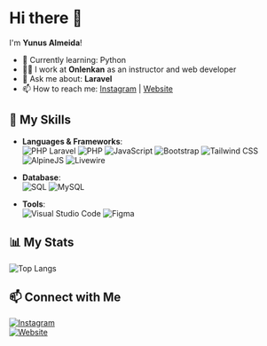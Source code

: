 # Hi there 👋

I'm **Yunus Almeida**!

- 🌱 Currently learning: Python
- 👨‍💻 I work at **Onlenkan** as an instructor and web developer
- 💬 Ask me about: **Laravel**
- 📫 How to reach me: [Instagram](https://instagram.com/yunusalmeida_) | [Website](https://yunusalmeida.com)

## 🚀 My Skills

- **Languages & Frameworks**:  
  ![PHP Laravel](https://img.shields.io/badge/-Laravel-FF2D20?style=flat&logo=laravel&logoColor=white)
  ![PHP](https://img.shields.io/badge/-PHP-777BB4?style=flat&logo=php&logoColor=white)
  ![JavaScript](https://img.shields.io/badge/-JavaScript-F7DF1E?style=flat&logo=javascript&logoColor=black)
  ![Bootstrap](https://img.shields.io/badge/-Bootstrap-7952B3?style=flat&logo=bootstrap&logoColor=white)
  ![Tailwind CSS](https://img.shields.io/badge/-TailwindCSS-06B6D4?style=flat&logo=tailwindcss&logoColor=white)
  ![AlpineJS](https://img.shields.io/badge/-AlpineJS-8BC0D0?style=flat&logo=alpine.js&logoColor=white)
  ![Livewire](https://img.shields.io/badge/-Livewire-4E56A6?style=flat)

- **Database**:  
  ![SQL](https://img.shields.io/badge/-SQL-4479A1?style=flat&logo=mysql&logoColor=white)
  ![MySQL](https://img.shields.io/badge/-MySQL-4479A1?style=flat&logo=mysql&logoColor=white)

- **Tools**:  
  ![Visual Studio Code](https://img.shields.io/badge/-Visual%20Studio%20Code-007ACC?style=flat&logo=visualstudiocode&logoColor=white)
  ![Figma](https://img.shields.io/badge/-Figma-F24E1E?style=flat&logo=figma&logoColor=white)

## 📊 My Stats

![Top Langs](https://github-readme-stats.vercel.app/api/top-langs/?username=myunusalmeida&layout=compact&theme=radical)

## 📫 Connect with Me

[![Instagram](https://img.shields.io/badge/-Instagram-E4405F?style=flat&logo=instagram&logoColor=white)](https://instagram.com/yunusalmeida_)  
[![Website](https://img.shields.io/badge/-Website-000000?style=flat&logo=google-chrome&logoColor=white)](https://yunnusalme.com)
